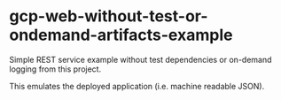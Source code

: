 # gcp-web-without-test-or-ondemand-artifacts-example
Simple REST service example without test dependencies or on-demand logging from this project.

This emulates the deployed application (i.e. machine readable JSON).
